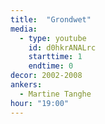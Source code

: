 ```yaml
---
title:  "Grondwet"
media:
  - type: youtube
    id: d0hkrANALrc
    starttime: 1
    endtime: 0
decor: 2002-2008
ankers:
  - Martine Tanghe
hour: "19:00"
---
```

